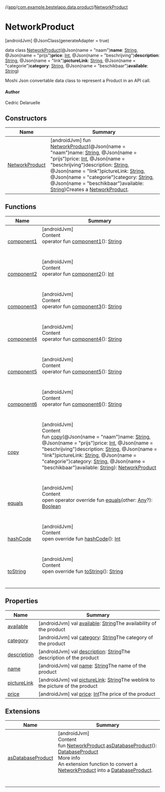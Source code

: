 //[app](../../index.md)/[com.example.bestelapp.data.product](../index.md)/[NetworkProduct](index.md)



# NetworkProduct  
 [androidJvm] @JsonClass(generateAdapter = true)  
  
data class [NetworkProduct](index.md)(@Json(name = "naam")**name**: [String](https://kotlinlang.org/api/latest/jvm/stdlib/kotlin/-string/index.html), @Json(name = "prijs")**price**: [Int](https://kotlinlang.org/api/latest/jvm/stdlib/kotlin/-int/index.html), @Json(name = "beschrijving")**description**: [String](https://kotlinlang.org/api/latest/jvm/stdlib/kotlin/-string/index.html), @Json(name = "link")**pictureLink**: [String](https://kotlinlang.org/api/latest/jvm/stdlib/kotlin/-string/index.html), @Json(name = "categorie")**category**: [String](https://kotlinlang.org/api/latest/jvm/stdlib/kotlin/-string/index.html), @Json(name = "beschikbaar")**available**: [String](https://kotlinlang.org/api/latest/jvm/stdlib/kotlin/-string/index.html))

Moshi Json convertable data class to represent a Product in an API call.



#### Author  


Cedric Delaruelle

   


## Constructors  
  
|  Name|  Summary| 
|---|---|
| <a name="com.example.bestelapp.data.product/NetworkProduct/NetworkProduct/#kotlin.String#kotlin.Int#kotlin.String#kotlin.String#kotlin.String#kotlin.String/PointingToDeclaration/"></a>[NetworkProduct](-network-product.md)| <a name="com.example.bestelapp.data.product/NetworkProduct/NetworkProduct/#kotlin.String#kotlin.Int#kotlin.String#kotlin.String#kotlin.String#kotlin.String/PointingToDeclaration/"></a> [androidJvm] fun [NetworkProduct](-network-product.md)(@Json(name = "naam")name: [String](https://kotlinlang.org/api/latest/jvm/stdlib/kotlin/-string/index.html), @Json(name = "prijs")price: [Int](https://kotlinlang.org/api/latest/jvm/stdlib/kotlin/-int/index.html), @Json(name = "beschrijving")description: [String](https://kotlinlang.org/api/latest/jvm/stdlib/kotlin/-string/index.html), @Json(name = "link")pictureLink: [String](https://kotlinlang.org/api/latest/jvm/stdlib/kotlin/-string/index.html), @Json(name = "categorie")category: [String](https://kotlinlang.org/api/latest/jvm/stdlib/kotlin/-string/index.html), @Json(name = "beschikbaar")available: [String](https://kotlinlang.org/api/latest/jvm/stdlib/kotlin/-string/index.html))Creates a [NetworkProduct](index.md).   <br>


## Functions  
  
|  Name|  Summary| 
|---|---|
| <a name="com.example.bestelapp.data.product/NetworkProduct/component1/#/PointingToDeclaration/"></a>[component1](component1.md)| <a name="com.example.bestelapp.data.product/NetworkProduct/component1/#/PointingToDeclaration/"></a>[androidJvm]  <br>Content  <br>operator fun [component1](component1.md)(): [String](https://kotlinlang.org/api/latest/jvm/stdlib/kotlin/-string/index.html)  <br><br><br>
| <a name="com.example.bestelapp.data.product/NetworkProduct/component2/#/PointingToDeclaration/"></a>[component2](component2.md)| <a name="com.example.bestelapp.data.product/NetworkProduct/component2/#/PointingToDeclaration/"></a>[androidJvm]  <br>Content  <br>operator fun [component2](component2.md)(): [Int](https://kotlinlang.org/api/latest/jvm/stdlib/kotlin/-int/index.html)  <br><br><br>
| <a name="com.example.bestelapp.data.product/NetworkProduct/component3/#/PointingToDeclaration/"></a>[component3](component3.md)| <a name="com.example.bestelapp.data.product/NetworkProduct/component3/#/PointingToDeclaration/"></a>[androidJvm]  <br>Content  <br>operator fun [component3](component3.md)(): [String](https://kotlinlang.org/api/latest/jvm/stdlib/kotlin/-string/index.html)  <br><br><br>
| <a name="com.example.bestelapp.data.product/NetworkProduct/component4/#/PointingToDeclaration/"></a>[component4](component4.md)| <a name="com.example.bestelapp.data.product/NetworkProduct/component4/#/PointingToDeclaration/"></a>[androidJvm]  <br>Content  <br>operator fun [component4](component4.md)(): [String](https://kotlinlang.org/api/latest/jvm/stdlib/kotlin/-string/index.html)  <br><br><br>
| <a name="com.example.bestelapp.data.product/NetworkProduct/component5/#/PointingToDeclaration/"></a>[component5](component5.md)| <a name="com.example.bestelapp.data.product/NetworkProduct/component5/#/PointingToDeclaration/"></a>[androidJvm]  <br>Content  <br>operator fun [component5](component5.md)(): [String](https://kotlinlang.org/api/latest/jvm/stdlib/kotlin/-string/index.html)  <br><br><br>
| <a name="com.example.bestelapp.data.product/NetworkProduct/component6/#/PointingToDeclaration/"></a>[component6](component6.md)| <a name="com.example.bestelapp.data.product/NetworkProduct/component6/#/PointingToDeclaration/"></a>[androidJvm]  <br>Content  <br>operator fun [component6](component6.md)(): [String](https://kotlinlang.org/api/latest/jvm/stdlib/kotlin/-string/index.html)  <br><br><br>
| <a name="com.example.bestelapp.data.product/NetworkProduct/copy/#kotlin.String#kotlin.Int#kotlin.String#kotlin.String#kotlin.String#kotlin.String/PointingToDeclaration/"></a>[copy](copy.md)| <a name="com.example.bestelapp.data.product/NetworkProduct/copy/#kotlin.String#kotlin.Int#kotlin.String#kotlin.String#kotlin.String#kotlin.String/PointingToDeclaration/"></a>[androidJvm]  <br>Content  <br>fun [copy](copy.md)(@Json(name = "naam")name: [String](https://kotlinlang.org/api/latest/jvm/stdlib/kotlin/-string/index.html), @Json(name = "prijs")price: [Int](https://kotlinlang.org/api/latest/jvm/stdlib/kotlin/-int/index.html), @Json(name = "beschrijving")description: [String](https://kotlinlang.org/api/latest/jvm/stdlib/kotlin/-string/index.html), @Json(name = "link")pictureLink: [String](https://kotlinlang.org/api/latest/jvm/stdlib/kotlin/-string/index.html), @Json(name = "categorie")category: [String](https://kotlinlang.org/api/latest/jvm/stdlib/kotlin/-string/index.html), @Json(name = "beschikbaar")available: [String](https://kotlinlang.org/api/latest/jvm/stdlib/kotlin/-string/index.html)): [NetworkProduct](index.md)  <br><br><br>
| <a name="kotlin/Any/equals/#kotlin.Any?/PointingToDeclaration/"></a>[equals](../../com.example.bestelapp.repository/-product-repository/index.md#%5Bkotlin%2FAny%2Fequals%2F%23kotlin.Any%3F%2FPointingToDeclaration%2F%5D%2FFunctions%2F-1760135448)| <a name="kotlin/Any/equals/#kotlin.Any?/PointingToDeclaration/"></a>[androidJvm]  <br>Content  <br>open operator override fun [equals](../../com.example.bestelapp.repository/-product-repository/index.md#%5Bkotlin%2FAny%2Fequals%2F%23kotlin.Any%3F%2FPointingToDeclaration%2F%5D%2FFunctions%2F-1760135448)(other: [Any](https://kotlinlang.org/api/latest/jvm/stdlib/kotlin/-any/index.html)?): [Boolean](https://kotlinlang.org/api/latest/jvm/stdlib/kotlin/-boolean/index.html)  <br><br><br>
| <a name="kotlin/Any/hashCode/#/PointingToDeclaration/"></a>[hashCode](../../com.example.bestelapp.repository/-product-repository/index.md#%5Bkotlin%2FAny%2FhashCode%2F%23%2FPointingToDeclaration%2F%5D%2FFunctions%2F-1760135448)| <a name="kotlin/Any/hashCode/#/PointingToDeclaration/"></a>[androidJvm]  <br>Content  <br>open override fun [hashCode](../../com.example.bestelapp.repository/-product-repository/index.md#%5Bkotlin%2FAny%2FhashCode%2F%23%2FPointingToDeclaration%2F%5D%2FFunctions%2F-1760135448)(): [Int](https://kotlinlang.org/api/latest/jvm/stdlib/kotlin/-int/index.html)  <br><br><br>
| <a name="kotlin/Any/toString/#/PointingToDeclaration/"></a>[toString](../../com.example.bestelapp.repository/-product-repository/index.md#%5Bkotlin%2FAny%2FtoString%2F%23%2FPointingToDeclaration%2F%5D%2FFunctions%2F-1760135448)| <a name="kotlin/Any/toString/#/PointingToDeclaration/"></a>[androidJvm]  <br>Content  <br>open override fun [toString](../../com.example.bestelapp.repository/-product-repository/index.md#%5Bkotlin%2FAny%2FtoString%2F%23%2FPointingToDeclaration%2F%5D%2FFunctions%2F-1760135448)(): [String](https://kotlinlang.org/api/latest/jvm/stdlib/kotlin/-string/index.html)  <br><br><br>


## Properties  
  
|  Name|  Summary| 
|---|---|
| <a name="com.example.bestelapp.data.product/NetworkProduct/available/#/PointingToDeclaration/"></a>[available](available.md)| <a name="com.example.bestelapp.data.product/NetworkProduct/available/#/PointingToDeclaration/"></a> [androidJvm] val [available](available.md): [String](https://kotlinlang.org/api/latest/jvm/stdlib/kotlin/-string/index.html)The availability of the product   <br>
| <a name="com.example.bestelapp.data.product/NetworkProduct/category/#/PointingToDeclaration/"></a>[category](category.md)| <a name="com.example.bestelapp.data.product/NetworkProduct/category/#/PointingToDeclaration/"></a> [androidJvm] val [category](category.md): [String](https://kotlinlang.org/api/latest/jvm/stdlib/kotlin/-string/index.html)The category of the product   <br>
| <a name="com.example.bestelapp.data.product/NetworkProduct/description/#/PointingToDeclaration/"></a>[description](description.md)| <a name="com.example.bestelapp.data.product/NetworkProduct/description/#/PointingToDeclaration/"></a> [androidJvm] val [description](description.md): [String](https://kotlinlang.org/api/latest/jvm/stdlib/kotlin/-string/index.html)The description of the product   <br>
| <a name="com.example.bestelapp.data.product/NetworkProduct/name/#/PointingToDeclaration/"></a>[name](name.md)| <a name="com.example.bestelapp.data.product/NetworkProduct/name/#/PointingToDeclaration/"></a> [androidJvm] val [name](name.md): [String](https://kotlinlang.org/api/latest/jvm/stdlib/kotlin/-string/index.html)The name of the product   <br>
| <a name="com.example.bestelapp.data.product/NetworkProduct/pictureLink/#/PointingToDeclaration/"></a>[pictureLink](picture-link.md)| <a name="com.example.bestelapp.data.product/NetworkProduct/pictureLink/#/PointingToDeclaration/"></a> [androidJvm] val [pictureLink](picture-link.md): [String](https://kotlinlang.org/api/latest/jvm/stdlib/kotlin/-string/index.html)The weblink to the picture of the product   <br>
| <a name="com.example.bestelapp.data.product/NetworkProduct/price/#/PointingToDeclaration/"></a>[price](price.md)| <a name="com.example.bestelapp.data.product/NetworkProduct/price/#/PointingToDeclaration/"></a> [androidJvm] val [price](price.md): [Int](https://kotlinlang.org/api/latest/jvm/stdlib/kotlin/-int/index.html)The price of the product   <br>


## Extensions  
  
|  Name|  Summary| 
|---|---|
| <a name="com.example.bestelapp.data.product//asDatabaseProduct/com.example.bestelapp.data.product.NetworkProduct#/PointingToDeclaration/"></a>[asDatabaseProduct](../as-database-product.md)| <a name="com.example.bestelapp.data.product//asDatabaseProduct/com.example.bestelapp.data.product.NetworkProduct#/PointingToDeclaration/"></a>[androidJvm]  <br>Content  <br>fun [NetworkProduct](index.md).[asDatabaseProduct](../as-database-product.md)(): [DatabaseProduct](../-database-product/index.md)  <br>More info  <br>An extension function to convert a [NetworkProduct](index.md) into a [DatabaseProduct](../-database-product/index.md).  <br><br><br>

